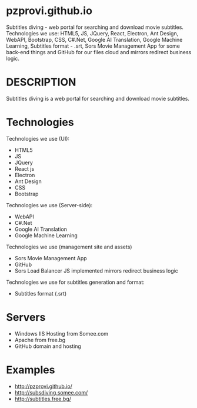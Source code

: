 # pzprovi.github.io
Subtitles diving - web portal for searching and download movie subtitles. Technologies we use: HTML5, JS, JQuery, React, Electron, Ant Design, WebAPI, Bootstrap, CSS, C#.Net, Google AI Translation, Google Machine Learning, Subtitles format - .srt, Sors Movie Management App for some back-end things and GitHub for our files cloud and mirrors redirect business logic.

# DESCRIPTION
Subtitles diving is a web portal for searching and download movie subtitles.

# Technologies
Technologies we use (UI): 
 - HTML5
 - JS
 - JQuery
 - React js
 - Electron
 - Ant Design
 - CSS
 - Bootstrap
  
 Technologies we use (Server-side): 
 - WebAPI
 - C#.Net
 - Google AI Translation
 - Google Machine Learning
 
 Technologies we use (management site and assets) 
 - Sors Movie Management App 
 - GitHub 
 - Sors Load Balancer JS implemented mirrors redirect business logic
 
  Technologies we use for subtitles generation and format:
 - Subtitles format (.srt)
 
 # Servers
 - Windows IIS Hosting from Somee.com
 - Apache from free.bg
 - GitHub domain and hosting
 
 # Examples
  - http://pzprovi.github.io/
  - http://subsdiving.somee.com/
  - http://subtitles.free.bg/
  
  
 
